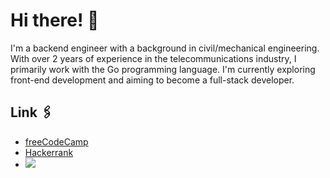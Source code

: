 # Hi there! 👋 

I'm a backend engineer with a background in civil/mechanical engineering. With over 2 years of experience in the telecommunications industry, I primarily work with the Go programming language. I'm currently exploring front-end development and aiming to become a full-stack developer.

## Link 🖇️
 - [freeCodeCamp](https://www.freecodecamp.org/ansuf)
 - [Hackerrank](https://www.hackerrank.com/ansufw)
 - <a href="https://www.codewars.com/users/aysf"><img src="https://www.codewars.com/users/aysf/badges/small"> </a> <br>
